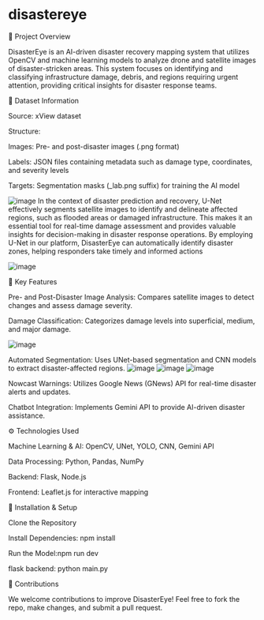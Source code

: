 # disastereye
📌 Project Overview

DisasterEye is an AI-driven disaster recovery mapping system that utilizes OpenCV and machine learning models to analyze drone and satellite images of disaster-stricken areas. This system focuses on identifying and classifying infrastructure damage, debris, and regions requiring urgent attention, providing critical insights for disaster response teams.

📂 Dataset Information

Source: xView dataset

Structure:

Images: Pre- and post-disaster images (.png format)

Labels: JSON files containing metadata such as damage type, coordinates, and severity levels

Targets: Segmentation masks (_lab.png suffix) for training the AI model

![image](https://github.com/user-attachments/assets/f9baf14a-5ec4-4dbc-a8db-038f425add59)
In the context of disaster prediction and recovery, U-Net effectively segments satellite images to identify and delineate affected regions, such as flooded areas or damaged infrastructure. This makes it an essential tool for real-time damage assessment and provides valuable insights for decision-making in disaster response operations. By employing U-Net in our platform, DisasterEye can automatically identify disaster zones, helping responders take timely and informed actions 
 



![image](https://github.com/user-attachments/assets/e5ae6bbf-07f6-4e99-9470-a8f083e01f40)



🚀 Key Features

Pre- and Post-Disaster Image Analysis: Compares satellite images to detect changes and assess damage severity.

Damage Classification: Categorizes damage levels into superficial, medium, and major damage.

![image](https://github.com/user-attachments/assets/d4f750d2-a0f9-40ab-b3ab-71ec45de0b50)


Automated Segmentation: Uses UNet-based segmentation and CNN models to extract disaster-affected regions.
![image](https://github.com/user-attachments/assets/484a9f4b-0d66-4a2f-b552-8805137052e2)
![image](https://github.com/user-attachments/assets/51c6ce35-f7e8-4302-80cf-82c3ab36c01b)
![image](https://github.com/user-attachments/assets/b0add8c9-de77-40e5-8815-12a421598f59)








Nowcast Warnings: Utilizes Google News (GNews) API for real-time disaster alerts and updates.

Chatbot Integration: Implements Gemini API to provide AI-driven disaster assistance.


⚙️ Technologies Used

Machine Learning & AI: OpenCV, UNet, YOLO, CNN, Gemini API

Data Processing: Python, Pandas, NumPy

Backend: Flask, Node.js

Frontend: Leaflet.js for interactive mapping


🔧 Installation & Setup

Clone the Repository

Install Dependencies: npm install

Run the Model:npm run dev

flask backend: python main.py

🤝 Contributions

We welcome contributions to improve DisasterEye! Feel free to fork the repo, make changes, and submit a pull request.
